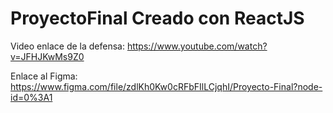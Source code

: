 # ProyectoFinal Creado con ReactJS

Video enlace de la defensa: https://www.youtube.com/watch?v=JFHJKwMs9Z0

Enlace al Figma: https://www.figma.com/file/zdlKh0Kw0cRFbFIlLCjqhI/Proyecto-Final?node-id=0%3A1